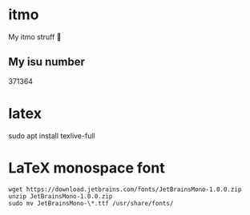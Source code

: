# itmo

My itmo struff 🐸

## My isu number

371364

# latex

sudo apt install texlive-full

# LaTeX monospace font

```
wget https://download.jetbrains.com/fonts/JetBrainsMono-1.0.0.zip
unzip JetBrainsMono-1.0.0.zip
sudo mv JetBrainsMono-\*.ttf /usr/share/fonts/
```
